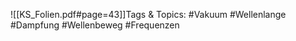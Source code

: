 
![[KS_Folien.pdf#page=43]]Tags & Topics:
   #Vakuum
   #Wellenlange
   #Dampfung
   #Wellenbeweg
   #Frequenzen